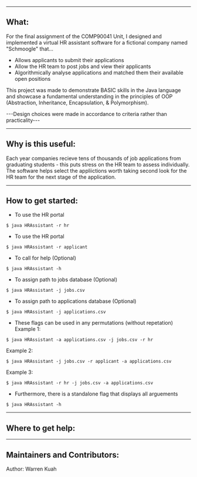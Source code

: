 ---------------------------------------------
What:
---------------------------------------------
For the final assignment of the COMP90041 Unit, I designed and implemented a virtual HR assistant software for a fictional company named "Schmoogle" that...
- Allows applicants to submit their applications
- Allow the HR team to post jobs and view their applicants
- Algorithmically analyse applications and matched them their available open positions


This project was made to demonstrate BASIC skills in the Java language and showcase a fundamental understanding in the principles of OOP (Abstraction, Inheritance, Encapsulation, & Polymorphism).

---Design choices were made in accordance to criteria rather than practicality---

---------------------------------------------
Why is this useful:
---------------------------------------------
Each year companies recieve tens of thousands of job applications from graduating students - this puts stress on the HR team to assess individually. The software helps select the appliictions worth taking second look for the HR team for the next stage of the application.

---------------------------------------------
How to get started:
---------------------------------------------

- To use the HR portal
```console
$ java HRAssistant -r hr
```

- To use the HR portal
```console
$ java HRAssistant -r applicant
```

- To call for help (Optional)
```console
$ java HRAssistant -h
```

- To assign path to jobs database (Optional)
```console
$ java HRAssistant -j jobs.csv
```

- To assign path to applications database (Optional)
```console
$ java HRAssistant -j applications.csv
```

- These flags can be used in any permutations (without repetation)
Example 1:
```console
$ java HRAssistant -a applications.csv -j jobs.csv -r hr
```
Example 2:
```console
$ java HRAssistant -j jobs.csv -r applicant -a applications.csv
```
Example 3:
```console
$ java HRAssistant -r hr -j jobs.csv -a applications.csv
```

- Furthermore, there is a standalone flag that displays all arguements
```console
$ java HRAssistant -h
```


---------------------------------------------
Where to get help:
---------------------------------------------



---------------------------------------------
Maintainers and Contributors:
---------------------------------------------
Author: Warren Kuah

